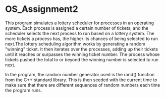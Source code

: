 # OS_Assignment2

This program simulates a lottery scheduler for processes in an operating system. Each process is assigned a certain number of tickets, and the scheduler selects the next process to run based on a lottery system. The more tickets a process has, the higher its chances of being selected to run next.The lottery scheduling algorithm works by generating a random "winning" ticket. It then iterates over the processes, adding up their tickets until it reaches or surpasses the winning ticket number. The process whose tickets pushed the total to or beyond the winning number is selected to run next.

In the program, the random number generator used is the rand() function from the C++ standard library. This is then seeded with the current time to make sure that there are different sequences of random numbers each time the program runs.

